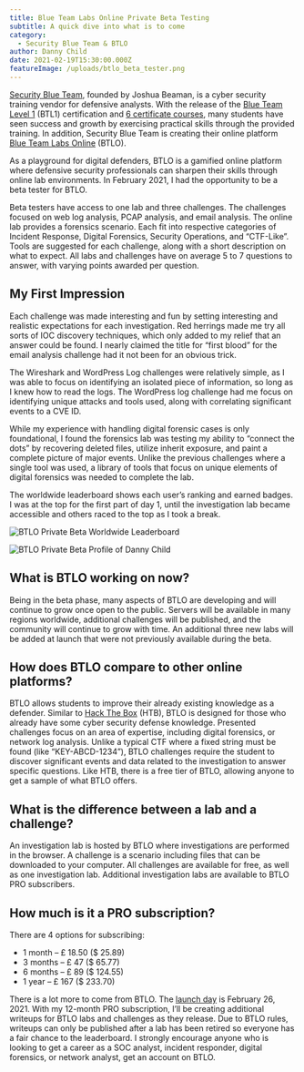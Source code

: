 ```yaml
---
title: Blue Team Labs Online Private Beta Testing
subtitle: A quick dive into what is to come
category:
  - Security Blue Team & BTLO
author: Danny Child
date: 2021-02-19T15:30:00.000Z
featureImage: /uploads/btlo_beta_tester.png
---
```

[Security Blue Team](https://securityblue.team/), founded by Joshua Beaman, is a cyber security training vendor for defensive analysts. With the release of the [Blue Team Level 1](https://securityblue.team/why-btl1/) (BTL1) certification and [6 certificate courses](https://securityblue.team/training/), many students have seen success and growth by exercising practical skills through the provided training. In addition, Security Blue Team is creating their online platform [Blue Team Labs Online](https://blueteamlabs.online/) (BTLO).

As a playground for digital defenders, BTLO is a gamified online platform where defensive security professionals can sharpen their skills through online lab environments. In February 2021, I had the opportunity to be a beta tester for BTLO.

Beta testers have access to one lab and three challenges. The challenges focused on web log analysis, PCAP analysis, and email analysis. The online lab provides a forensics scenario. Each fit into respective categories of Incident Response, Digital Forensics, Security Operations, and “CTF-Like”. Tools are suggested for each challenge, along with a short description on what to expect. All labs and challenges have on average 5 to 7 questions to answer, with varying points awarded per question.

## My First Impression

Each challenge was made interesting and fun by setting interesting and realistic expectations for each investigation. Red herrings made me try all sorts of IOC discovery techniques, which only added to my relief that an answer could be found. I nearly claimed the title for “first blood” for the email analysis challenge had it not been for an obvious trick.

The Wireshark and WordPress Log challenges were relatively simple, as I was able to focus on identifying an isolated piece of information, so long as I knew how to read the logs. The WordPress log challenge had me focus on identifying unique attacks and tools used, along with correlating significant events to a CVE ID.

While my experience with handling digital forensic cases is only foundational, I found the forensics lab was testing my ability to “connect the dots” by recovering deleted files, utilize inherit exposure, and paint a complete picture of major events. Unlike the previous challenges where a single tool was used, a library of tools that focus on unique elements of digital forensics was needed to complete the lab.

The worldwide leaderboard shows each user’s ranking and earned badges. I was at the top for the first part of day 1, until the investigation lab became accessible and others raced to the top as I took a break.

![BTLO Private Beta Worldwide Leaderboard](/uploads/blueteamlabs.online_home_leaderboard.png)

![BTLO Private Beta Profile of Danny Child](/uploads/blueteamlabs.online_home_user_7-2-.png)

## What is BTLO working on now?

Being in the beta phase, many aspects of BTLO are developing and will continue to grow once open to the public. Servers will be available in many regions worldwide, additional challenges will be published, and the community will continue to grow with time. An additional three new labs will be added at launch that were not previously available during the beta.

## How does BTLO compare to other online platforms?

BTLO allows students to improve their already existing knowledge as a defender. Similar to [Hack The Box](https://www.hackthebox.eu/) (HTB), BTLO is designed for those who already have some cyber security defense knowledge. Presented challenges focus on an area of expertise, including digital forensics, or network log analysis. Unlike a typical CTF where a fixed string must be found (like “KEY-ABCD-1234”), BTLO challenges require the student to discover significant events and data related to the investigation to answer specific questions. Like HTB, there is a free tier of BTLO, allowing anyone to get a sample of what BTLO offers.

## What is the difference between a lab and a challenge?

An investigation lab is hosted by BTLO where investigations are performed in the browser. A challenge is a scenario including files that can be downloaded to your computer. All challenges are available for free, as well as one investigation lab. Additional investigation labs are available to BTLO PRO subscribers.

## How much is it a PRO subscription?

There are 4 options for subscribing:

* 1 month – £ 18.50 ($ 25.89) 
* 3 months – £ 47 ($ 65.77)
* 6 months – £ 89 ($ 124.55) 
* 1 year – £ 167 ($ 233.70)

There is a lot more to come from BTLO. The [launch day](https://twitter.com/BlueLabsOnline/status/1362720451869474822) is February 26, 2021. With my 12-month PRO subscription, I’ll be creating additional writeups for BTLO labs and challenges as they release. Due to BTLO rules, writeups can only be published after a lab has been retired so everyone has a fair chance to the leaderboard. I strongly encourage anyone who is looking to get a career as a SOC analyst, incident responder, digital forensics, or network analyst, get an account on BTLO.